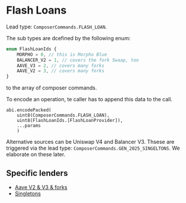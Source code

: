 # Flash Loans

Lead type: `ComposerCommands.FLASH_LOAN`.

The sub types are dcefined by the following enum:

```typescript
enum FlashLoanIds {
    MORPHO = 0, // this is Morpho Blue
    BALANCER_V2 = 1, // covers the fork Swaap, too
    AAVE_V3 = 2, // covers many forks
    AAVE_V2 = 3, // covers many forks
}
```

to the array of composer commands.

To encode an operation, te caller has to append this data to the call.

```solidity
abi.encodePacked(
    uint8(ComposerCommands.FLASH_LOAN),
    uint8(FlashLoanIds.[FlashLoanProvider]),
    ...params
    )
```

Alternative sources can be Uniswap V4 and Balancer V3. Thsese are triggered via the lead type: `ComposerCommands.GEN_2025_SINGELTONS`. We elaborate on these later.

## Specific lenders

- [Aave V2 & V3 & forks](./flash-loan/standardized-interface.md)
- [Singletons](./flash-loan/singletons.md)
